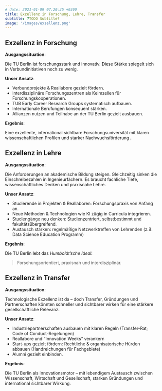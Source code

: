 ```yaml
---
# date: 2021-01-09 07:20:35 +0300
title: Exzellenz in Forschung, Lehre, Transfer
subtitle: ?TODO Subtitle?
image: '/images/exzellenz.png'
---
```


## Exzellenz in Forschung  
<strong>Ausgangssituation</strong>: 

Die TU Berlin ist forschungsstark und innovativ. Diese Stärke spiegelt sich in Verbundinitiativen noch zu wenig.

<strong>Unser Ansatz</strong>: 
- Verbundprojekte & Reallabore gezielt fördern.
- Interdisziplinäre Forschungszentren als Keimzellen für Forschungskooperationen.
- TUB Early Career Research Groups systematisch aufbauen.
- Internationale Berufungen konsequent stärken.
- Allianzen nutzen und Teilhabe an der TU Berlin gezielt ausbauen.

<strong>Ergebnis</strong>: 

Eine exzellente, international sichtbare Forschungsuniversität mit klaren wissenschaftlichen Profilen und starker Nachwuchsförderung .

## Exzellenz in Lehre
<strong>Ausgangssituation</strong>: 

Die Anforderungen an akademische Bildung steigen. Gleichzeitig sinken die Einschreibezahlen in Ingenieurfächern. Es braucht fachliche Tiefe, wissenschaftliches Denken und praxisnahe Lehre.

<strong>Unser Ansatz</strong>: 
- Studierende in Projekten & Reallaboren: Forschungspraxis von Anfang an.
- Neue Methoden & Technologien wie KI zügig in Curricula integrieren.
- Studiengänge neu denken: Studienzentriert, selbstbestimmt und fakultätsübergreifend.
- Austausch stärken: regelmäßige Netzwerktreffen von Lehrenden (z.B. Data Science Education Programm)

<strong>Ergebnis</strong>: 

Die TU Berlin lebt das <i>Humboldt’sche Ideal</i>: 

<blockquote>Forschungsorientiert, praxisnah und interdisziplinär.</blockquote>

## Exzellenz in Transfer
<strong>Ausgangssituation</strong>: 

Technologische Exzellenz ist da – doch Transfer, Gründungen und Partnerschaften könnten schneller und sichtbarer wirken für eine stärkere gesellschaftliche Relevanz.

<strong>Unser Ansatz</strong>: 
- Industriepartnerschaften ausbauen mit klaren Regeln (Transfer-Rat; Code of Conduct-Regelungen)
- Reallabore und “Innovation Weeks” verankern
- Start-ups gezielt fördern: Rechtliche & organisatorische Hürden abbauen (Handreichungen für Fachgebiete)
- Alumni gezielt einbinden. 

<strong>Ergebnis</strong>: 

Die TU Berlin als Innovationsmotor – mit lebendigem Austausch zwischen Wissenschaft, Wirtschaft und Gesellschaft, starken Gründungen und international sichtbarer Wirkung.